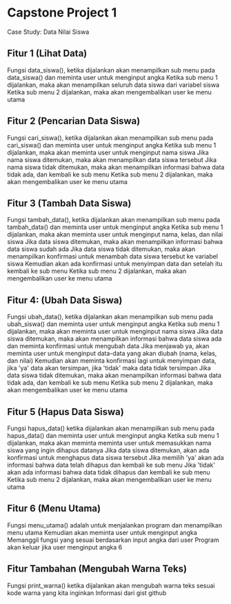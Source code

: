# Capstone Project 1

Case Study: Data Nilai Siswa

## Fitur 1 (Lihat Data)
Fungsi data_siswa(), ketika dijalankan akan menampilkan sub menu pada data_siswa() dan meminta user untuk menginput angka
Ketika sub menu 1 dijalankan, maka akan menampilkan seluruh data siswa dari variabel siswa
Ketika sub menu 2 dijalankan, maka akan mengembalikan user ke menu utama

## Fitur 2 (Pencarian Data Siswa)
Fungsi cari_siswa(), ketika dijalankan akan menampilkan sub menu pada cari_siswa() dan meminta user untuk menginput angka
Ketika sub menu 1 dijalankan, maka akan meminta user untuk menginput nama siswa
Jika nama siswa ditemukan, maka akan menampilkan data siswa tersebut
Jika nama siswa tidak ditemukan, maka akan menampilkan informasi bahwa data tidak ada, dan kembali ke sub menu
Ketika sub menu 2 dijalankan, maka akan mengembalikan user ke menu utama

## Fitur 3 (Tambah Data Siswa)
Fungsi tambah_data(), ketika dijalankan akan menampilkan sub menu pada tambah_data() dan meminta user untuk menginput angka
Ketika sub menu 1 dijalankan, maka akan meminta user untuk menginput nama, kelas, dan nilai siswa
Jika data siswa ditemukan, maka akan menampilkan informasi bahwa data siswa sudah ada
Jika data siswa tidak ditemukan, maka akan menampilkan konfirmasi untuk menambah data siswa tersebut ke variabel siswa
Kemudian akan ada konfirmasi untuk menyimpan data dan setelah itu kembali ke sub menu
Ketika sub menu 2 dijalankan, maka akan mengembalikan user ke menu utama

## Fitur 4: (Ubah Data Siswa)
Fungsi ubah_data(), ketika dijalankan akan menampilkan sub menu pada ubah_siswa() dan meminta user untuk menginput angka
Ketika sub menu 1 dijalankan, maka akan meminta user untuk menginput nama siswa
Jika data siswa ditemukan, maka akan menampilkan informasi bahwa data siswa ada dan meminta konfirmasi untuk mengubah data
Jika menjawab ya, akan meminta user untuk menginput data-data yang akan diubah (nama, kelas, dan nilai)
Kemudian akan meminta konfirmasi lagi untuk menyimpan data, jika 'ya' data akan tersimpan, jika 'tidak' maka data tidak tersimpan
Jika data siswa tidak ditemukan, maka akan menampilkan informasi bahwa data tidak ada, dan kembali ke sub menu
Ketika sub menu 2 dijalankan, maka akan mengembalikan user ke menu utama

## Fitur 5 (Hapus Data Siswa)
Fungsi hapus_data() ketika dijalankan akan menampilkan sub menu pada hapus_data() dan meminta user untuk menginput angka
Ketika sub menu 1 dijalankan, maka akan meminta meminta user untuk memasukkan nama siswa yang ingin dihapus datanya
Jika data siswa ditemukan, akan ada konfirmasi untuk menghapus data siswa tersebut
Jika memilih 'ya' akan ada informasi bahwa data telah dihapus dan kembali ke sub menu
Jika 'tidak' akan ada informasi bahwa data tidak dihapus dan kembali ke sub menu
Ketika sub menu 2 dijalankan, maka akan mengembalikan user ke menu utama

## Fitur 6 (Menu Utama)
Fungsi menu_utama() adalah untuk menjalankan program dan menampilkan menu utama
Kemudian akan meminta user untuk menginput angka
Memanggil fungsi yang sesuai berdasarkan input angka dari user
Program akan keluar jika user menginput angka 6

## Fitur Tambahan (Mengubah Warna Teks)
Fungsi print_warna() ketika dijalankan akan mengubah warna teks sesuai kode warna yang kita inginkan
Informasi dari gist github

